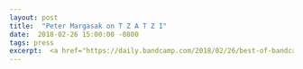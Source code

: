 ```yaml
---
layout: post
title:  "Peter Margasak on T Z A T Z I"
date:  2018-02-26 15:00:00 -0800
tags: press
excerpt:  <a href="https://daily.bandcamp.com/2018/02/26/best-of-bandcamp-contemporary-classical-february-2018/" target="_blank">→</a>
---
```

